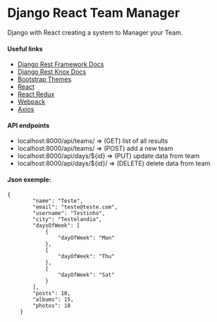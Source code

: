 # Django React Team Manager
Django with React creating a system to Manager your Team.

#### Useful links
- [Django Rest Framework Docs](https://www.django-rest-framework.org/)
- [Django Rest Knox Docs](https://github.com/James1345/django-rest-knox)
- [Bootstrap Themes](https://www.bootstrapcdn.com/bootswatch/)
- [React](https://reactjs.org/docs/getting-started.html)
- [React Redux](https://redux.js.org/basics/usage-with-react)
- [Webpack](https://webpack.js.org/guides/getting-started/)
- [Axios](https://github.com/axios/axios)

#### API endpoints
- localhost:8000/api/teams/ => (GET) list of all results
- localhost:8000/api/teams/ => (POST) add a new team
- localhost:8000/api/days/${id} => (PUT) update data from team
- localhost:8000/api/days/${id}/ => (DELETE) delete data from team

#### Json exemple:

```Json5
{
        "name": "Teste",
        "email": "teste@teste.com",
        "username": "Testinho",
        "city": "Testelandia",
        "daysOfWeek": [
            {
                "dayOfWeek": "Mon"
            },
            {
                "dayOfWeek": "Thu"
            },
            {
                "dayOfWeek": "Sat"
            }
        ],
        "posts": 10,
        "albums": 15,
        "photos": 18
    }
```
